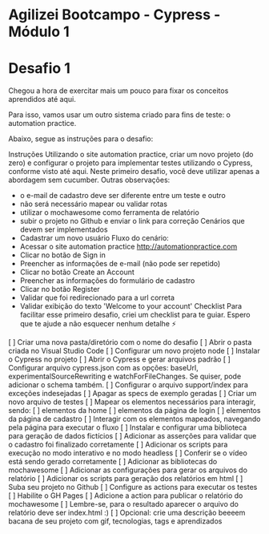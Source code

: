  # Agilizei Bootcampo - Cypress - Módulo 1
 # Desafio 1 
Chegou a hora de exercitar mais um pouco para fixar os conceitos aprendidos até aqui.

Para isso, vamos usar um outro sistema criado para fins de teste: o automation practice.

Abaixo, segue as instruções para o desafio:

Instruções
Utilizando o site automation practice, criar um novo projeto (do zero) e configurar o projeto para implementar testes utilizando o Cypress, conforme visto até aqui. Neste primeiro desafio, você deve utilizar apenas a abordagem sem cucumber. Outras observações:

- o e-mail de cadastro deve ser diferente entre um teste e outro
- não será necessário mapear ou validar rotas
- utilizar o mochawesome como ferramenta de relatório
- subir o projeto no Github e enviar o link para correção
Cenários que devem ser implementados
- Cadastrar um novo usuário
Fluxo do cenário:
- Acessar o site automation practice http://automationpractice.com
- Clicar no botão de Sign in
- Preencher as informações de e-mail (não pode ser repetido)
- Clicar no botão Create an Account
- Preencher as informações do formulário de cadastro
- Clicar no botão Register
- Validar que foi redirecionado para a url correta
- Validar exibição do texto 'Welcome to your account'
Checklist
Para facilitar esse primeiro desafio, criei um checklist para te guiar. Espero que te ajude a não esquecer nenhum detalhe ⚡️

[ ] Criar uma nova pasta/diretório com o nome do desafio
[ ] Abrir o pasta criada no Visual Studio Code
[ ] Configurar um novo projeto node
[ ] Instalar o Cypress no projeto
[ ] Abrir o Cypress e gerar arquivos padrão
[ ] Configurar arquivo cypress.json com as opções: baseUrl, experimentalSourceRewriting e watchForFileChanges. Se quiser, pode adicionar o schema também.
[ ] Configurar o arquivo support/index para exceções indesejadas
[ ] Apagar as specs de exemplo geradas
[ ] Criar um novo arquivo de testes
[ ] Mapear os elementos necessários para interagir, sendo:
[ ] elementos da home
[ ] elementos da página de login
[ ] elementos da página de cadastro
[ ] Interagir com os elementos mapeados, navegando pela página para executar o fluxo
[ ] Instalar e configurar uma biblioteca para geração de dados fictícios
[ ] Adicionar as asserções para validar que o cadastro foi finalizado corretamente
[ ] Adicionar os scripts para execução no modo interativo e no modo headless
[ ] Conferir se o vídeo está sendo gerado corretamente
[ ] Adicionar as bibliotecas do mochawesome
[ ] Adicionar as configurações para gerar os arquivos do relatório
[ ] Adicionar os scripts para geração dos relatórios em html
[ ] Suba seu projeto no Github
[ ] Configure as actions para executar os testes
[ ] Habilite o GH Pages
[ ] Adicione a action para publicar o relatório do mochawesome
[ ] Lembre-se, para o resultado aparecer o arquivo do relatório deve ser index.html :)
[ ] Opcional: crie uma descrição beeeem bacana de seu projeto com gif, tecnologias, tags e aprendizados

